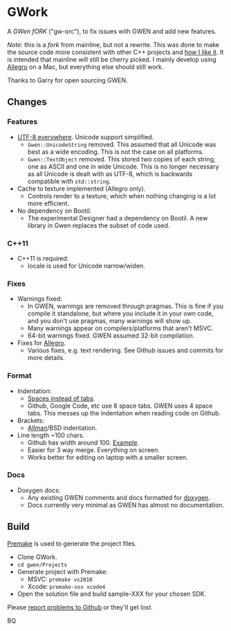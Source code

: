 GWork
=====

A *GWen fORK* ("gw-orc"), to fix issues with GWEN and add new features.

*Note*: this is a *fork* from mainline, but not a rewrite. This was done to make the 
source code more consistent with other C++ projects and [how I like it][1]. It is 
intended that mainline will still be cherry picked. I mainly develop using 
[Allegro](http://alleg.sourceforge.net) on a Mac, but everything else should still work.

Thanks to Garry for open sourcing GWEN.

## Changes

### Features

* [UTF-8 everywhere][5]. Unicode support simplified.
  * `Gwen::UnicodeString` removed. This assumed that all Unicode was best as a wide encoding. This is not the case on all platforms.
  * `Gwen::TextObject` removed. This stored two copies of each string, one as ASCII and one in wide Unicode.
    This is no longer necessary as all Unicode is dealt with as UTF-8, which is backwards compatible with `std::string`.
* Cache to texture implemented (Allegro only).
  * Controls render to a texture, which when nothing changing is a lot more efficient.
* No dependency on Bootil.
  * The experimental Designer had a dependency on Bootil. A new library in Gwen replaces the subset of code used.  

### C++11

* C++11 is required:
  * locale is used for Unicode narrow/widen.
  
### Fixes

* Warnings fixed:
  * In GWEN, warnings are removed through pragmas. This is fine if you compile it standalone, but where you 
    include it in your own code, and you don't use pragmas, many warnings will show up.
  * Many warnings appear on compilers/platforms that aren't MSVC.
  * 64-bit warnings fixed. GWEN assumed 32-bit compilation.
* Fixes for [Allegro][4].
  * Various fixes, e.g. text rendering. See Github issues and commits for more details.
  
### Format
  
* Indentation:
  * [Spaces instead of tabs](http://www.jwz.org/doc/tabs-vs-spaces.html).
  * Github, Google Code, etc use 8 space tabs. GWEN uses 4 space tabs. This messes up 
    the indentation when reading code on Github.
* Brackets:
  * [Allman][2]/BSD indentation.
* Line length ~100 chars.
  * Github has width around 100. [Example][3].
  * Easier for 3 way merge. Everything on screen.
  * Works better for editing on laptop with a smaller screen.
  
### Docs

* Doxygen docs:
  * Any existing GWEN comments and docs formatted for [doxygen](http://doxygen.org).
  * Docs currently very minimal as GWEN has almost no documentation.


## Build

[Premake][6] is used to generate the project files.

* Clone GWork.
* `cd gwen/Projects`
* Generate project with Premake:
  * MSVC: `premake vs2010`
  * Xcode: `premake-osx xcode4`
* Open the solution file and build sample-XXX for your chosen SDK.
  
Please [report problems to Github][7] or they'll get lost.


[1]: http://www.codinghorror.com/blog/2009/04/death-to-the-space-infidels.html "Interesting article on consistency"
[2]: http://en.wikipedia.org/wiki/Indent_style#Allman_style "Not uncommon"
[3]: https://github.com/billyquith/GWEN/blob/gwork/gwen/include/Gwen/Skins/TexturedBase.h "Off the edge"
[4]: http://alleg.sourceforge.net "Allegro 5"
[5]: http://www.utf8everywhere.org "Why you should use UTF8 everywhere."
[6]: http://industriousone.com/premake
[7]: https://github.com/billyquith/GWEN/issues "Bugs/Issues"


BQ